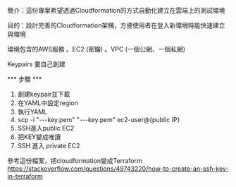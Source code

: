 簡介：這份專案希望透過Cloudformation的方式自動化建立在雲端上的測試環境

目的：設計完善的Cloudformation架構，方便使用者在登入新環境時能快速建立與環境

環境包含的AWS服務
。EC2 (密鑰)
。VPC (一個公網、一個私網)

Keypairs 要自己創建

*** 步驟 ***
1. 創建keypair並下載
2. 在YAML中設定region
3. 執行YAML
4. scp -i "---key.pem" "---key.pem" ec2-user@{public IP}
5. SSH進入public EC2
6. 把KEY變成唯讀
7. SSH 進入 private EC2 

<!-- NEXT STEP -->
參考這份檔案，把cloudformation變成Terraform 
    https://stackoverflow.com/questions/49743220/how-to-create-an-ssh-key-in-terraform